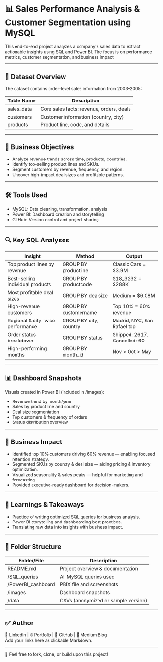 # 📊 Sales Performance Analysis & Customer Segmentation using MySQL

This end-to-end project analyzes a company's sales data to extract actionable insights using SQL and Power BI. The focus is on performance metrics, customer segmentation, and business impact.

---

## 📁 Dataset Overview

The dataset contains order-level sales information from 2003–2005:

| Table Name    | Description                              |
|---------------|------------------------------------------|
| sales_data    | Core sales facts: revenue, orders, deals |
| customers     | Customer information (country, city)     |
| products      | Product line, code, and details          |

---

## 💼 Business Objectives

- Analyze revenue trends across time, products, countries.
- Identify top-selling product lines and SKUs.
- Segment customers by revenue, frequency, and region.
- Uncover high-impact deal sizes and profitable patterns.

---

## 🛠️ Tools Used

- MySQL: Data cleaning, transformation, analysis
- Power BI: Dashboard creation and storytelling
- GitHub: Version control and project sharing

---

## 🔍 Key SQL Analyses

| Insight                                      | Method                            | Output                             |
|---------------------------------------------|-----------------------------------|------------------------------------|
| Top product lines by revenue                | GROUP BY productline              | Classic Cars = $3.9M               |
| Best-selling individual products            | GROUP BY productcode              | S18_3232 = $288K                   |
| Most profitable deal sizes                  | GROUP BY dealsize                 | Medium = $6.08M                    |
| High-revenue customers                      | GROUP BY customername             | Top 10% = 60% revenue              |
| Regional & city-wise performance            | GROUP BY city, country            | Madrid, NYC, San Rafael top        |
| Order status breakdown                      | GROUP BY status                   | Shipped: 2617, Cancelled: 60       |
| High-performing months                      | GROUP BY month_id                 | Nov > Oct > May                    |

---

## 📊 Dashboard Snapshots

Visuals created in Power BI (included in /images):

- Revenue trend by month/year
- Sales by product line and country
- Deal size segmentation
- Top customers & frequency of orders
- Status distribution overview

---

## 🎯 Business Impact

- Identified top 10% customers driving 60% revenue — enabling focused retention strategy.
- Segmented SKUs by country & deal size — aiding pricing & inventory optimization.
- Visualized seasonality & sales peaks — helpful for marketing and forecasting.
- Provided executive-ready dashboard for decision-makers.

---

## 🧠 Learnings & Takeaways

- Practice of writing optimized SQL queries for business analysis.
- Power BI storytelling and dashboarding best practices.
- Translating raw data into insights with business impact.

---

## 📂 Folder Structure

| Folder/File             | Description                             |
|-------------------------|-----------------------------------------|
| README.md               | Project overview & documentation        |
| /SQL_queries            | All MySQL queries used                  |
| /PowerBI_dashboard      | PBIX file and screenshots               |
| /images                 | Dashboard snapshots                     |
| /data                   | CSVs (anonymized or sample version)     |

---

## ✅ Author

🔗 LinkedIn | 🌐 Portfolio | 📁 GitHub | 📝 Medium Blog  
Add your links here as clickable Markdown.

---

📌 Feel free to fork, clone, or build upon this project!
